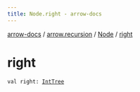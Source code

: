 ```yaml
---
title: Node.right - arrow-docs
---
```


[arrow-docs](../../index.html) / [arrow.recursion](../index.html) / [Node](index.html) / [right](./right.html)

# right

`val right: `[`IntTree`](../-int-tree.html)